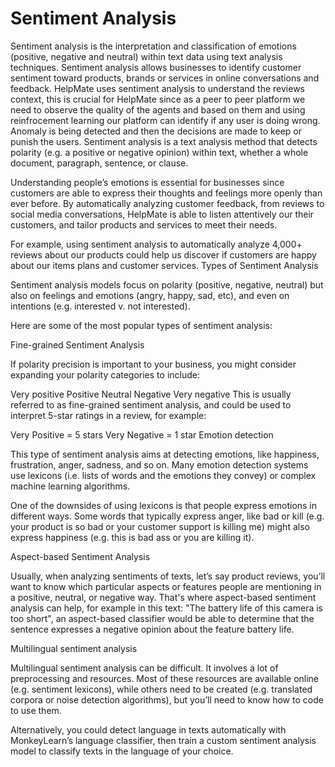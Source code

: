 # Sentiment Analysis
Sentiment analysis is the interpretation and classification of emotions (positive, negative and neutral) within text data using text analysis techniques. Sentiment analysis allows businesses to identify customer sentiment toward products, brands or services in online conversations and feedback. HelpMate uses sentiment analysis to understand the reviews context, this is crucial for HelpMate since as a peer to peer platform we need to observe the quality of the agents and based on them and using reinfrocement learning our platform can identify if any user is doing wrong. Anomaly is being detected and then the decisions are made to keep or punish the users. Sentiment analysis is a text analysis method that detects polarity (e.g. a positive or negative opinion) within text, whether a whole document, paragraph, sentence, or clause.

Understanding people’s emotions is essential for businesses since customers are able to express their thoughts and feelings more openly than ever before. By automatically analyzing customer feedback, from reviews to social media conversations, HelpMate is able to listen attentively our their customers, and tailor products and services to meet their needs.

For example, using sentiment analysis to automatically analyze 4,000+ reviews about our products could help us discover if customers are happy about our items plans and customer services.
Types of Sentiment Analysis

Sentiment analysis models focus on polarity (positive, negative, neutral) but also on feelings and emotions (angry, happy, sad, etc), and even on intentions (e.g. interested v. not interested).

Here are some of the most popular types of sentiment analysis:

Fine-grained Sentiment Analysis

If polarity precision is important to your business, you might consider expanding your polarity categories to include:

Very positive
Positive
Neutral
Negative
Very negative
This is usually referred to as fine-grained sentiment analysis, and could be used to interpret 5-star ratings in a review, for example:

Very Positive = 5 stars
Very Negative = 1 star
Emotion detection

This type of sentiment analysis aims at detecting emotions, like happiness, frustration, anger, sadness, and so on. Many emotion detection systems use lexicons (i.e. lists of words and the emotions they convey) or complex machine learning algorithms.

One of the downsides of using lexicons is that people express emotions in different ways. Some words that typically express anger, like bad or kill (e.g. your product is so bad or your customer support is killing me) might also express happiness (e.g. this is bad ass or you are killing it).

Aspect-based Sentiment Analysis

Usually, when analyzing sentiments of texts, let’s say product reviews, you’ll want to know which particular aspects or features people are mentioning in a positive, neutral, or negative way. That's where aspect-based sentiment analysis can help, for example in this text: "The battery life of this camera is too short", an aspect-based classifier would be able to determine that the sentence expresses a negative opinion about the feature battery life.

Multilingual sentiment analysis

Multilingual sentiment analysis can be difficult. It involves a lot of preprocessing and resources. Most of these resources are available online (e.g. sentiment lexicons), while others need to be created (e.g. translated corpora or noise detection algorithms), but you’ll need to know how to code to use them.

Alternatively, you could detect language in texts automatically with MonkeyLearn’s language classifier, then train a custom sentiment analysis model to classify texts in the language of your choice.

